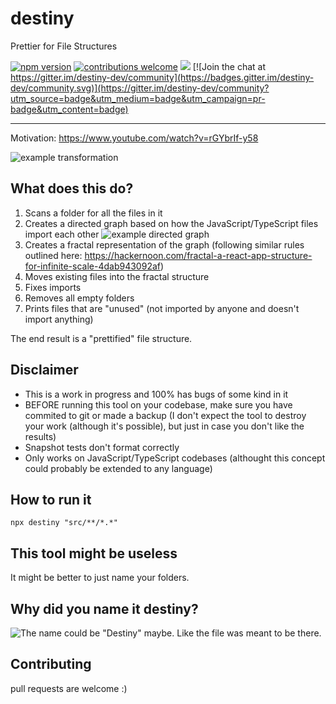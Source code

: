 # destiny

Prettier for File Structures

[![npm version](https://badge.fury.io/js/destiny.svg)](https://badge.fury.io/js/destiny)
[![contributions welcome](https://img.shields.io/badge/contributions-welcome-brightgreen.svg?style=flat)](https://github.com/benawad/destiny/issues)
[![](https://github.com/benawad/destiny/workflows/ci/badge.svg)](https://github.com/benawad/destiny/actions?query=workflow%3Aci) [![Join the chat at https://gitter.im/destiny-dev/community](https://badges.gitter.im/destiny-dev/community.svg)](https://gitter.im/destiny-dev/community?utm_source=badge&utm_medium=badge&utm_campaign=pr-badge&utm_content=badge)

---

Motivation: https://www.youtube.com/watch?v=rGYbrIf-y58

![example transformation](https://github.com/benawad/destiny/blob/master/assets/example.png)

## What does this do?

1. Scans a folder for all the files in it
2. Creates a directed graph based on how the JavaScript/TypeScript files import each other
   ![example directed graph](https://github.com/benawad/destiny/blob/master/assets/graph.png)
3. Creates a fractal representation of the graph (following similar rules outlined here: https://hackernoon.com/fractal-a-react-app-structure-for-infinite-scale-4dab943092af)
4. Moves existing files into the fractal structure
5. Fixes imports
6. Removes all empty folders
7. Prints files that are "unused" (not imported by anyone and doesn't import anything)

The end result is a "prettified" file structure.

## Disclaimer

- This is a work in progress and 100% has bugs of some kind in it
- BEFORE running this tool on your codebase, make sure you have commited to git or made a backup (I don't expect the tool to destroy your work (although it's possible), but just in case you don't like the results)
- Snapshot tests don't format correctly
- Only works on JavaScript/TypeScript codebases (althought this concept could probably be extended to any language)

## How to run it

```
npx destiny "src/**/*.*"
```

## This tool might be useless

It might be better to just name your folders.

## Why did you name it destiny?

![The name could be "Destiny" maybe. Like the file was meant to be there.](https://github.com/benawad/destiny/blob/master/assets/name.png)

## Contributing

pull requests are welcome :)
